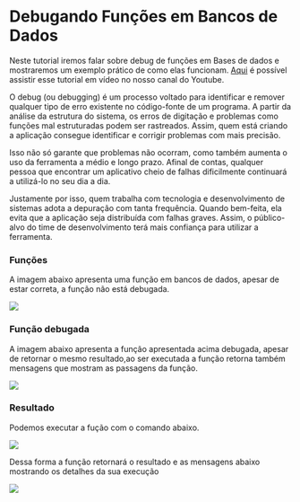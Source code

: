 # Debugando Funções em Bancos de Dados

Neste tutorial iremos falar sobre debug de funções em Bases de dados e mostraremos um exemplo prático de como elas funcionam. [Aqui]() é possível assistir esse tutorial em vídeo no nosso canal do Youtube.

O debug (ou debugging) é um processo voltado para identificar e remover qualquer tipo de erro existente no código-fonte de um programa. A partir da análise da estrutura do sistema, os erros de digitação e problemas como funções mal estruturadas podem ser rastreados. Assim, quem está criando a aplicação consegue identificar e corrigir problemas com mais precisão.

Isso não só garante que problemas não ocorram, como também aumenta o uso da ferramenta a médio e longo prazo. Afinal de contas, qualquer pessoa que encontrar um aplicativo cheio de falhas dificilmente continuará a utilizá-lo no seu dia a dia.

Justamente por isso, quem trabalha com tecnologia e desenvolvimento de sistemas adota a depuração com tanta frequência. Quando bem-feita, ela evita que a aplicação seja distribuída com falhas graves. Assim, o público-alvo do time de desenvolvimento terá mais confiança para utilizar a ferramenta.

### Funções 

A imagem abaixo apresenta uma função em bancos de dados, apesar de estar correta, a função não está debugada.

![](https://github.com/ciencia-de-dados-pratica/GEAM-basico/blob/master/2020/Bruno%20-%20Debugando%20Fun%C3%A7%C3%B5es/Imagem/Imagem01.png)

### Função debugada

A imagem abaixo apresenta a função apresentada acima debugada, apesar de retornar o mesmo resultado,ao ser executada a função retorna também mensagens que mostram as passagens da função.

![](https://github.com/ciencia-de-dados-pratica/GEAM-basico/blob/master/2020/Bruno%20-%20Debugando%20Fun%C3%A7%C3%B5es/Imagem/Imagem02.png)

### Resultado

Podemos executar a fução com o comando abaixo.

![](https://github.com/ciencia-de-dados-pratica/GEAM-basico/blob/master/2020/Bruno%20-%20Debugando%20Fun%C3%A7%C3%B5es/Imagem/Imagem03.png)

Dessa forma a função retornará o resultado e as mensagens abaixo mostrando os detalhes da sua execução

![](https://github.com/ciencia-de-dados-pratica/GEAM-basico/blob/master/2020/Bruno%20-%20Debugando%20Fun%C3%A7%C3%B5es/Imagem/Imagem04.png)
